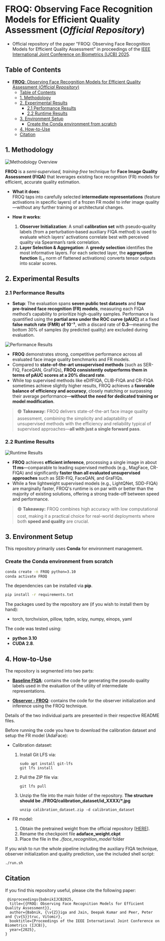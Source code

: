 # __FROQ__: Observing Face Recognition Models for Efficient Quality Assessment (*Official Repository*)

- Official repository of the paper "FROQ: Observing Face Recognition Models for Efficient Quality Assessment" in proceedings of the [IEEE International Joint Conference on Biometrics (IJCB) 2025](https://ijcb2025.ieee-biometrics.org/ "IJCB'25 Webpage").

## Table of Contents

- [__FROQ__: Observing Face Recognition Models for Efficient Quality Assessment (*Official Repository*)](#froq-observing-face-recognition-models-for-efficient-quality-assessment-official-repository)
  - [Table of Contents](#table-of-contents)
  - [1. Methodology](#1-methodology)
  - [2. Experimental Results](#2-experimental-results)
    - [2.1 Performance Results](#21-performance-results)
    - [2.2 Runtime Results](#22-runtime-results)
  - [3. Environment Setup](#3-environment-setup)
    - [Create the Conda environment from scratch](#create-the-conda-environment-from-scratch)
  - [4. How-to-Use](#4-how-to-use)
  - [Citation](#citation)


## 1. Methodology

![Methodology Overview](./images/method_overview.png)

**FROQ** is a *semi‑supervised, training‑free* technique for **Face Image Quality Assessment (FIQA)** that leverages existing face recognition (FR) models for efficient, accurate quality estimation.

- **What it does**:  
  FROQ taps into carefully selected **intermediate representations** (feature activations in specific layers) of a frozen FR model to infer image quality—without any further training or architectural changes.

- **How it works**:  
  1. **Observer Initialization**: A small **calibration set** with pseudo‑quality labels (from a perturbation‑based auxiliary FIQA method) is used to evaluate which layers’ activations correlate best with perceived quality via Spearman’s rank correlation.  
  2. **Layer Selection & Aggregation**: A **greedy selection** identifies the most informative layers. For each selected layer, the **aggregation function** (L₂ norm of flattened activations) converts tensor outputs into scalar scores.  

## 2. Experimental Results

### 2.1 Performance Results

- **Setup**: The evaluation spans **seven public test datasets** and **four pre‑trained face recognition (FR) models**, measuring each FIQA method’s capability to prioritize high-quality samples. Performance is quantified using the **partial area under the ROC curve (pAUC)** at a fixed **false match rate (FMR) of 10⁻³**, with a discard rate of **0.3**—meaning the bottom 30% of samples (by predicted quality) are excluded during evaluation.

![Performance Results](./images/performance_results.png)

- **FROQ** demonstrates strong, competitive performance across all evaluated face image quality benchmarks and FR models.  
- Compared to **state-of-the-art unsupervised methods** (such as SER-FIQ, FaceQAN, GraFIQs), **FROQ consistently outperforms them in terms of pAUC scores at a 20% discard rate**.
- While top supervised methods like eDifFIQA, CLIB-FIQA and CR-FIQA sometimes achieve slightly higher results, FROQ achieves a **favorable balance of efficiency and accuracy**, closely matching or surpassing their average performance—**without the need for dedicated training or model modification**.

> 🟢 **Takeaway:** FROQ delivers state-of-the-art face image quality assessment, combining the simplicity and adaptability of unsupervised methods with the efficiency and reliability typical of supervised approaches—**all with just a single forward pass**.


### 2.2 Runtime Results


![Runtime Results](./images/runtime_results.png)


- **FROQ** achieves **efficient inference**, processing a single image in about **11 ms**—comparable to leading supervised methods (e.g., MagFace, CR-FIQA) and significantly **faster than all evaluated unsupervised approaches** such as SER-FIQ, FaceQAN, and GraFIQs.
- While a few lightweight supervised models (e.g., LightQNet, SDD-FIQA) are marginally faster, FROQ's runtime is on par with or better than the majority of existing solutions, offering a strong trade-off between speed and performance.

> 🟢 **Takeaway:** FROQ combines high accuracy with low computational cost, making it a practical choice for real-world deployments where both **speed and quality** are crucial.


## 3. Environment Setup


This repository primarily uses **Conda** for environment management.  

### Create the Conda environment from scratch
```bash
conda create -n FROQ python=3.10
conda activate FROQ
```

The dependencies can be installed via **pip**.

```bash
pip install -r requirements.txt
```

The packages used by the repository are (if you wish to install them by hand):

  - torch, torchvision, pillow, tqdm, scipy, numpy, einops, yaml


The code was tested using:
  - __python 3.10__ 
  - __CUDA 2.8__.


## 4. How-to-Use

The repository is segmented into two parts:

  - [**Baseline FIQA**](./baselineFIQA/README.md): contains the code for generating the pseudo quality labels used in the evaluation of the utility of intermediate representations. 

  - [**Observer - FROQ**](./observer/README.md): contains the code for the observer initialization and inference using the FROQ technique.
  
Details of the two individual parts are presented in their respective README files.

Before running the code you have to download the calibration dataset and setup the FR model (AdaFace):

   - Calibration dataset:
  
     1.   Install Git LFS via: 
            ``` 
            sudo apt install git-lfs
            git lfs install
            ```
     2.   Pull the ZIP file via:
          ``` 
          git lfs pull
          ```  
     4.   Unzip the file into the main folder of the repository. __The structure should be ./FROQ/calibration_dataset/id_XXXX/*.jpg__
          ``` 
          unzip calibration_dataset.zip -d calibration_dataset
          ```   
   
   - FR model:

      1. Obtain the pretrained weight from the official repository [[HERE](https://github.com/mk-minchul/AdaFace)].
      2. Rename the checkpoint file **adaface_weight.ckpt**
      3. Place the file in the *./face_recognition_model* folder

If you wish to run the whole pipeline including the auxiliary FIQA technique, observer initialization and quality prediction, use the included shell script:

```bash
./run.sh
```



## Citation

If you find this repository useful, please cite the following paper:

```
 @inproceedings{babnikIJCB2025,
  title={{FROQ: Observing Face Recognition Models for Efficient Quality Assessment}},
  author={Babnik, {\v{Z}}iga and Jain, Deepak Kumar and Peer, Peter and {\v{S}}truc, Vitomir},
  booktitle={Proceedings of the IEEE International Joint Conference on Biometrics (IJCB)},
  year={2025},
}
```